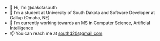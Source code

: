 - 👋 Hi, I’m @dakotasouth
- 👀 I’m a student at University of South Dakota and Software Developer at Gallup (Omaha, NE)
- 🌱 I’m currently working towards an MS in Computer Science, Artificial Intelligence
- 📫 You can reach me at southd20@gmail.com

<!---
dakotasouth/dakotasouth is a ✨ special ✨ repository because its `README.md` (this file) appears on your GitHub profile.
You can click the Preview link to take a look at your changes.
--->
